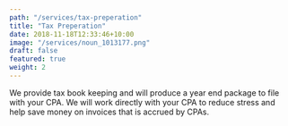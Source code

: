 ```yaml
---
path: "/services/tax-preperation"
title: "Tax Preperation"
date: 2018-11-18T12:33:46+10:00
image: "/services/noun_1013177.png"
draft: false
featured: true
weight: 2
---
```


We provide tax book keeping and will produce a year end package to file with your CPA. We will work directly with your CPA to reduce stress and help save money on invoices that is accrued by CPAs.
